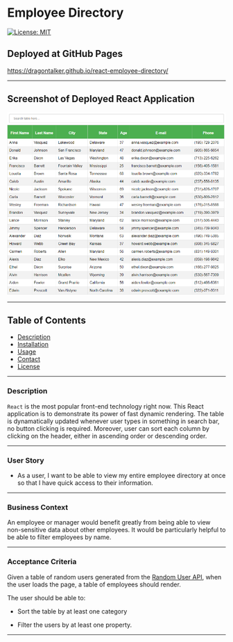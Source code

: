 # __Employee Directory__
[![License: MIT](https://img.shields.io/badge/License-MIT-yellow.svg)](https://opensource.org/licenses/MIT)

## __Deployed at GitHub Pages__
https://dragontalker.github.io/react-employee-directory/

---

## __Screenshot of Deployed React Application__
![app screenshot](./Assets/screenshot.png)

---

## __Table of Contents__
* [Description](#Description)
* [Installation](#Installation)
* [Usage](#Usage)
* [Contact](#Contact)
* [License](#License)

---

### __Description__
`React` is the most popular front-end technology right now. This React application is to demonstrate its power of fast dynamic rendering. The table is dynamatically updated whenever user types in something in search bar, no button clicking is required. Moreover, user can sort each column by clicking on the header, either in ascending order or descending order. 

---

### __User Story__

* As a user, I want to be able to view my entire employee directory at once so that I have quick access to their information.

---

### __Business Context__

An employee or manager would benefit greatly from being able to view non-sensitive data about other employees. It would be particularly helpful to be able to filter employees by name.

---

### __Acceptance Criteria__

Given a table of random users generated from the [Random User API](https://randomuser.me/), when the user loads the page, a table of employees should render. 

The user should be able to:

  * Sort the table by at least one category

  * Filter the users by at least one property.


---